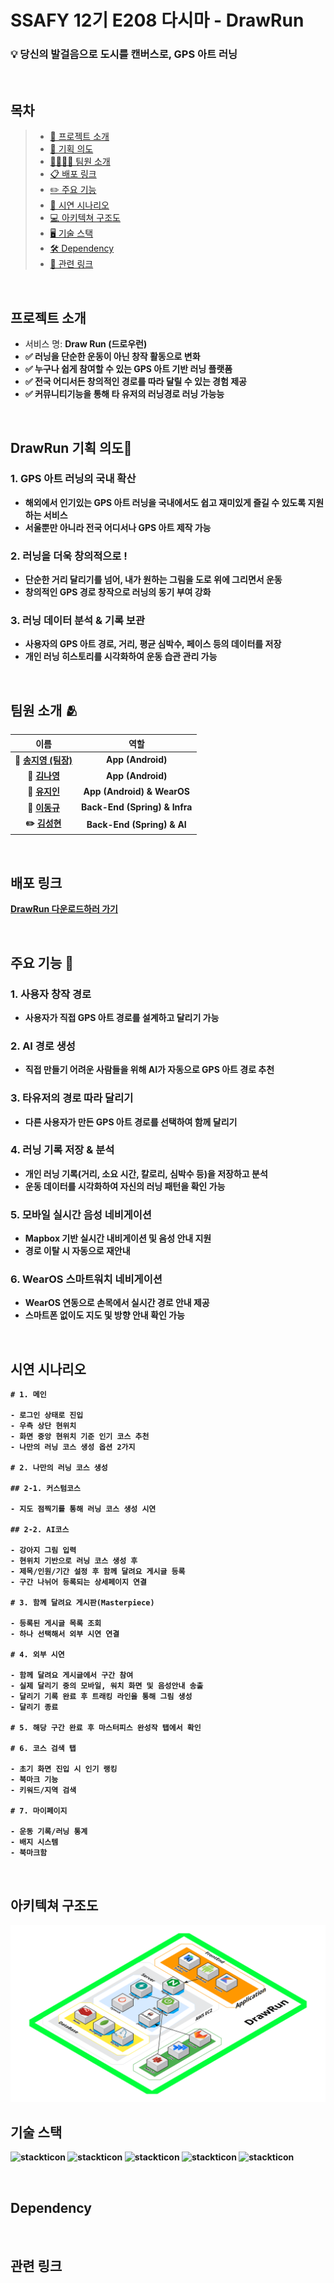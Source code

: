 # SSAFY 12기 E208 다시마 - DrawRun

### 💡 당신의 발걸음으로 도시를 캔버스로, GPS 아트 러닝



<br>

## 목차

> - [👋 프로젝트 소개](#프로젝트-소개)
> - [📖 기획 의도](#drawrun-기획-의도)
> - [👩‍👩‍👧‍👧 팀원 소개](#팀원-소개-)
> - [📋 배포 링크](#배포-링크)
> - [✏️ 주요 기능](#주요-기능-)
> - [🚩 시연 시나리오](#시연-시나리오)
> - [💻 아키텍쳐 구조도](#아키텍쳐-구조도)
> - [🖥️ 기술 스택](#기술-스택)
> - [🛠 Dependency](#Dependency)
> - [🔗 관련 링크](#관련-링크)

<br>

## 프로젝트 소개
 - 서비스 명: <b>Draw Run (드로우런) 
 - ✅ 러닝을 단순한 운동이 아닌 창작 활동으로 변화
 - ✅ 누구나 쉽게 참여할 수 있는 GPS 아트 기반 러닝 플랫폼
 - ✅ 전국 어디서든 창의적인 경로를 따라 달릴 수 있는 경험 제공
 - ✅ 커뮤니티기능을 통해 타 유저의 러닝경로 러닝 가능능

<br>

## DrawRun 기획 의도🎨 
### 1. GPS 아트 러닝의 국내 확산
- 해외에서 인기있는 GPS 아트 러닝을 국내에서도 쉽고 재미있게 즐길 수 있도록 지원하는 서비스
- 서울뿐만 아니라 전국 어디서나 GPS 아트 제작 가능
### 2. 러닝을 더욱 창의적으로 !
- 단순한 거리 달리기를 넘어, 내가 원하는 그림을 도로 위에 그리면서 운동
- 창의적인 GPS 경로 창작으로 러닝의 동기 부여 강화
### 3. 러닝 데이터 분석 & 기록 보관
- 사용자의 GPS 아트 경로, 거리, 평균 심박수, 페이스 등의 데이터를 저장
- 개인 러닝 히스토리를 시각화하여 운동 습관 관리 가능

<br>

## 팀원 소개 🫂
| 이름 | 역할 |
|:--:|:--:|
| 👑 **[송지영 (팀장)](https://github.com/xongeeuse)** | App (Android) |
| 🌟 **[김나영](https://github.com/skdud5126)** | App (Android) |
| 🎉 **[유지인](https://github.com/Yu-jiin)** | App (Android) & WearOS |
| 🐶 **[이동규](https://github.com/Iwannabegosu)** | Back-End (Spring) & Infra |
| ✏️ **[김성현](https://github.com/SeonghyeonKim)** | Back-End (Spring) & AI |

<br>

## 배포 링크

[DrawRun 다운로드하러 가기]()

<br>

## 주요 기능 🚀
### 1. 사용자 창작 경로  
 - 사용자가 직접 GPS 아트 경로를 설계하고 달리기 가능  

### 2. AI 경로 생성  
 - 직접 만들기 어려운 사람들을 위해 **AI가 자동으로 GPS 아트 경로 추천**  

### 3. 타유저의 경로 따라 달리기  
 - 다른 사용자가 만든 **GPS 아트 경로를 선택하여 함께 달리기**  

### 4. 러닝 기록 저장 & 분석  
- 개인 러닝 기록(거리, 소요 시간, 칼로리, 심박수 등)을 저장하고 분석  
- 운동 데이터를 시각화하여 **자신의 러닝 패턴을 확인 가능**  

### 5. 모바일 실시간 음성 네비게이션  
- **Mapbox 기반 실시간 내비게이션 및 음성 안내 지원**  
- 경로 이탈 시 **자동으로 재안내**  

### 6. WearOS 스마트워치 네비게이션  
- **WearOS 연동으로 손목에서 실시간 경로 안내 제공**  
- **스마트폰 없이도 지도 및 방향 안내 확인 가능**  

<br>

## 시연 시나리오

```
# 1. 메인

- 로그인 상태로 진입
- 우측 상단 현위치
- 화면 중앙 현위치 기준 인기 코스 추천
- 나만의 러닝 코스 생성 옵션 2가지

# 2. 나만의 러닝 코스 생성

## 2-1. 커스텀코스

- 지도 점찍기를 통해 러닝 코스 생성 시연

## 2-2. AI코스

- 강아지 그림 입력
- 현위치 기반으로 러닝 코스 생성 후
- 제목/인원/기간 설정 후 함께 달려요 게시글 등록
- 구간 나뉘어 등록되는 상세페이지 연결

# 3. 함께 달려요 게시판(Masterpiece)

- 등록된 게시글 목록 조회
- 하나 선택해서 외부 시연 연결

# 4. 외부 시연

- 함께 달려요 게시글에서 구간 참여
- 실제 달리기 중의 모바일, 워치 화면 및 음성안내 송출
- 달리기 기록 완료 후 트래킹 라인을 통해 그림 생성
- 달리기 종료

# 5. 해당 구간 완료 후 마스터피스 완성작 탭에서 확인

# 6. 코스 검색 탭

- 초기 화면 진입 시 인기 랭킹
- 북마크 기능
- 키워드/지역 검색

# 7. 마이페이지

- 운동 기록/러닝 통계
- 배지 시스템
- 북마크함
```


<br>


## 아키텍쳐 구조도

<img src="./etc/architecture.png" alt="아키텍쳐 구조도" >

<br>


## 기술 스택

![stackticon](https://firebasestorage.googleapis.com/v0/b/stackticon-81399.appspot.com/o/images%2F1740072335809?alt=media&token=b3dab147-e6f2-49ea-bf8a-eda13f2d35e6)
![stackticon](https://firebasestorage.googleapis.com/v0/b/stackticon-81399.appspot.com/o/images%2F1740072418339?alt=media&token=d22c87ac-6fe6-4750-a3fe-67a63bcac951)
![stackticon](https://firebasestorage.googleapis.com/v0/b/stackticon-81399.appspot.com/o/images%2F1740072468571?alt=media&token=3139cace-309c-4116-8f8e-c861f1a965a0)
![stackticon](https://firebasestorage.googleapis.com/v0/b/stackticon-81399.appspot.com/o/images%2F1740072507945?alt=media&token=9b08e689-9649-49b3-9ea0-d7df3a2b05ce)
![stackticon](https://firebasestorage.googleapis.com/v0/b/stackticon-81399.appspot.com/o/images%2F1740072548203?alt=media&token=f899ac58-5e5c-4816-94dd-cb9bf8972db0)

<br>

## Dependency

<br>

## 관련 링크

<br>

